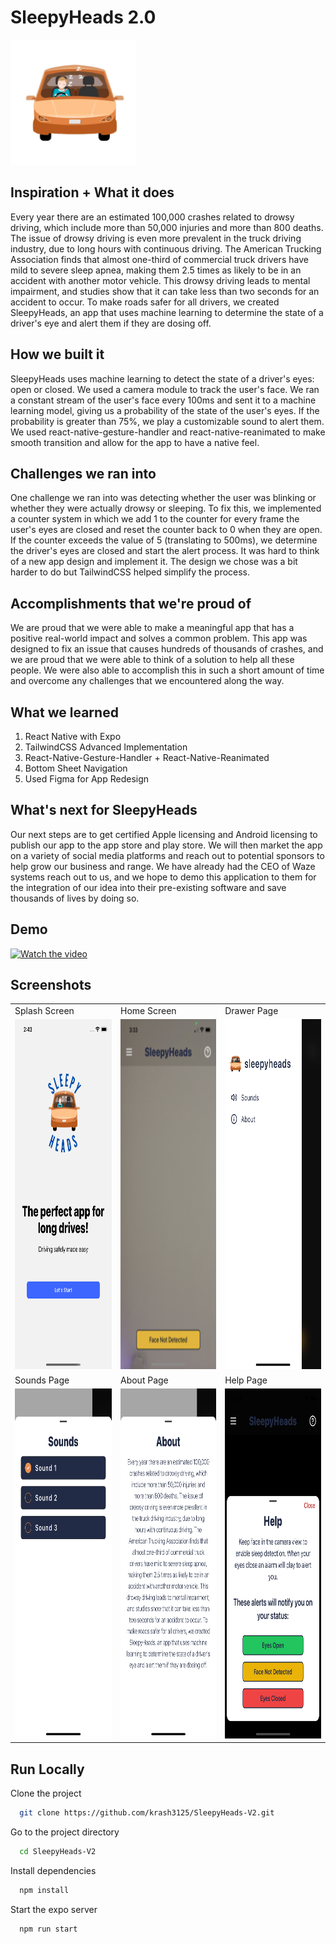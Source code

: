 # SleepyHeads 2.0

<img src = "./assets/logo.png" width="200"> </img>

## Inspiration + What it does

Every year there are an estimated 100,000 crashes related to drowsy driving, which include more than 50,000 injuries and more than 800 deaths. The issue of drowsy driving is even more prevalent in the truck driving industry, due to long hours with continuous driving. The American Trucking Association finds that almost one-third of commercial truck drivers have mild to severe sleep apnea, making them 2.5 times as likely to be in an accident with another motor vehicle. This drowsy driving leads to mental impairment, and studies show that it can take less than two seconds for an accident to occur. To make roads safer for all drivers, we created SleepyHeads, an app that uses machine learning to determine the state of a driver's eye and alert them if they are dosing off. 

## How we built it

SleepyHeads uses machine learning to detect the state of a driver's eyes: open or closed. We used a camera module to track the user's face. We ran a constant stream of the user's face every 100ms and sent it to a machine learning model, giving us a probability of the state of the user's eyes. If the probability is greater than 75%, we play a customizable sound to alert them. We used react-native-gesture-handler and react-native-reanimated to make smooth transition and allow for the app to have a native feel.

## Challenges we ran into

One challenge we ran into was detecting whether the user was blinking or whether they were actually drowsy or sleeping. To fix this, we implemented a counter system in which we add 1 to the counter for every frame the user's eyes are closed and reset the counter back to 0 when they are open. If the counter exceeds the value of 5 (translating to 500ms), we determine the driver's eyes are closed and start the alert process. It was hard to think of a new app design and implement it. The design we chose was a bit harder to do but TailwindCSS helped simplify the process.

## Accomplishments that we're proud of

We are proud that we were able to make a meaningful app that has a positive real-world impact and solves a common problem. This app was designed to fix an issue that causes hundreds of thousands of crashes, and we are proud that we were able to think of a solution to help all these people. We were also able to accomplish this in such a short amount of time and overcome any challenges that we encountered along the way.

## What we learned

1) React Native with Expo
2) TailwindCSS Advanced Implementation
3) React-Native-Gesture-Handler + React-Native-Reanimated
4) Bottom Sheet Navigation
5) Used Figma for App Redesign

## What's next for SleepyHeads

Our next steps are to get certified Apple licensing and Android licensing to publish our app to the app store and play store. We will then market the app on a variety of social media platforms and reach out to potential sponsors to help grow our business and range. We have already had the CEO of Waze systems reach out to us, and we hope to demo this application to them for the integration of our idea into their pre-existing software and save thousands of lives by doing so.
## Demo

[![Watch the video](https://www.linkpicture.com/q/Untitled-design_100.png)](https://youtu.be/hbChkxDGbnU)

## Screenshots

<table>
  <tr>
     <td>Splash Screen</td>
     <td>Home Screen</td>
     <td>Drawer Page</td>
  </tr>
  <tr>
    <td><img src="./assets/screen-images/Splash.png" width=290 height=560></td>
    <td><img src="./assets/screen-images/Home.png" width=290 height=560></td>
    <td><img src="./assets/screen-images/Drawer.png" width=290 height=560></td>
  </tr>
  <tr>
     <td>Sounds Page</td>
     <td>About Page</td>
     <td>Help Page</td>
  </tr>
  <tr>
    <td><img src="./assets/screen-images/Sounds.png" width=290 height=560></td>
    <td><img src="./assets/screen-images/About.png" width=290 height=560></td>
    <td><img src="./assets/screen-images/Help.png" width=290 height=560></td>
  </tr>
 </table>

## Run Locally

Clone the project

```bash
  git clone https://github.com/krash3125/SleepyHeads-V2.git
```

Go to the project directory

```bash
  cd SleepyHeads-V2
```

Install dependencies

```bash
  npm install
```

Start the expo server

```bash
  npm run start
```

